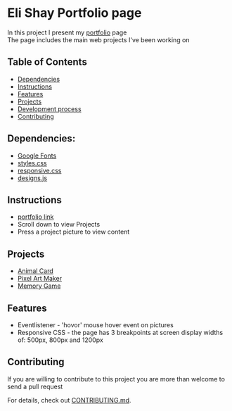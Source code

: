 # Eli Shay Portfolio page

In this project I present my [portfolio](https://htmlpreview.github.io/?https://github.com/EliShayGH/my-portfolio/blob/master/index.html) page<br/>
The page includes the main web projects I've been working on<br/>

## Table of Contents

* [Dependencies](#dependencies)
* [Instructions](#instructions)
* [Features](#features)
* [Projects](#projects)
* [Development process](#development-process)
* [Contributing](#contributing)

## Dependencies:
* [Google Fonts](https://fonts.googleapis.com/css?family=Coda)
* [styles.css](css/styles.css)
* [responsive.css](css/responsive.css)
* [designs.js](js/designs.js)

## Instructions
- [portfolio link](https://htmlpreview.github.io/?https://github.com/EliShayGH/my-portfolio/blob/master/index.html)
- Scroll down to view Projects
- Press a project picture to view content

## Projects
- [Animal Card](https://htmlpreview.github.io/?https://github.com/EliShayGH/animal-card/blob/master/card.html)
- [Pixel Art Maker](https://htmlpreview.github.io/?https://github.com/EliShayGH/pixel-art-maker/blob/master/index.html)
- [Memory Game](https://htmlpreview.github.io/?https://github.com/EliShayGH/memory-game/blob/master/index.html)

## Features

* Eventlistener - 'hovor' mouse hover event on pictures
* Responsive CSS - the page has 3 breakpoints at screen display widths of: 500px, 800px and 1200px

## Contributing

If you are willing to contribute to this project
you are more than welcome to send a pull request

For details, check out [CONTRIBUTING.md](CONTRIBUTING.md).
